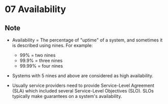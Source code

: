 # 07 Availability

## Note
- Availability = The percentage of "uptime" of a system, and sometimes it is described using nines. For example:
    - 99% = two nines
    - 99.9% = three nines
    - 99.99% = four nines

- Systems with 5 nines and above are considered as high availability.

- Usually service providers need to provide Service-Level Agreement (SLA) which included several Service-Level Objectives (SLO). SLOs typically make guarantees on a system's availability.
